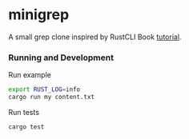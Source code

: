 # minigrep

A small grep clone inspired by RustCLI Book [tutorial](https://rust-cli.github.io/book/tutorial/index.html).

### Running and Development

Run example
```bash
export RUST_LOG=info
cargo run my content.txt
```

Run tests
```bash
cargo test
```
